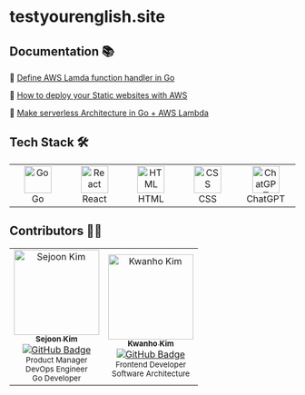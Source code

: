 # testyourenglish.site

## Documentation 📚
🔗 [Define AWS Lamda function handler in Go](https://docs.aws.amazon.com/lambda/latest/dg/golang-handler.html)

🔗 [How to deploy your Static websites with AWS](https://github.com/sejoonkimmm/deploy_static_website_AWS)

🔗 [Make serverless Architecture in Go + AWS Lambda](https://github.com/sejoonkimmm/testyourenglish.site/wiki/Make-serverless-architecture-with-AWS-Lambda)

## Tech Stack 🛠

<table>
  <tr>
    <td align="center" width="96">
      <a href="https://golang.org/">
        <img src="https://go.dev/blog/go-brand/Go-Logo/PNG/Go-Logo_Blue.png" width="48" height="48" alt="Go" />
      </a>
      <br>Go
    </td>
    <td align="center" width="96">
      <a href="https://reactjs.org/">
        <img src="https://cdn.jsdelivr.net/gh/devicons/devicon/icons/react/react-original.svg" width="48" height="48" alt="React" />
      </a>
      <br>React
    </td>
    <td align="center" width="96">
      <a href="https://developer.mozilla.org/en-US/docs/Web/HTML">
        <img src="https://cdn.jsdelivr.net/gh/devicons/devicon/icons/html5/html5-original.svg" width="48" height="48" alt="HTML" />
      </a>
      <br>HTML
    </td>
    <td align="center" width="96">
      <a href="https://developer.mozilla.org/en-US/docs/Web/CSS">
        <img src="https://cdn.jsdelivr.net/gh/devicons/devicon/icons/css3/css3-original.svg" width="48" height="48" alt="CSS" />
      </a>
      <br>CSS
    </td>
    <td align="center" width="96">
      <a href="https://openai.com/blog/chatgpt">
        <img src="https://upload.wikimedia.org/wikipedia/commons/0/04/ChatGPT_logo.svg" width="48" height="48" alt="ChatGPT" />
      </a>
      <br>ChatGPT
    </td>
  </tr>
</table>

## Contributors 👏🏻

<table>
  <tr>
    <td align="center">
      <a href="https://github.com/sejoonkimmm">
        <img src="https://github.com/sejoonkimmm.png" width="150px;" alt="Sejoon Kim"/>
        <br />
        <sub><b>Sejoon Kim</b></sub>
      </a>
      <br />
      <a href="https://github.com/sejoonkimmm"><img src="https://img.shields.io/badge/GitHub-sejoonkimmm-blue?logo=github" alt="GitHub Badge" /></a>
      <br />
      <sub>Product Manager</sub>
      <br />
      <sub>DevOps Engineer</sub>
      <br />
      <sub>Go Developer</sub>
    </td>
    <td align="center">
      <a href="[https://github.com/KKWANH](https://github.com/KKWANH)">
        <img src="https://github.com/KKWANH.png" width="150px;" alt="Kwanho Kim"/>
        <br />
        <sub><b>Kwanho Kim</b></sub>
      </a>
      <br />
      <a href="[https://github.com/KKWANH](https://github.com/KKWANH)"><img src="https://img.shields.io/badge/GitHub-KKWANH-blue?logo=github" alt="GitHub Badge" /></a>
      <br />
      <sub>Frontend Developer</sub>
      <br />
      <sub>Software Architecture</sub>
      <br />
    </td>
  </tr>
</table>
